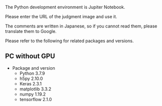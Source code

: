 The Python development environment is Jupiter Notebook.

Please enter the URL of the judgment image and use it.

The comments are written in Japanese, so if you cannot read them, please translate them to Google.

Please refer to the following for related packages and versions.

## PC without GPU

- Package and version
    - Python                  3.7.9
    - h5py                    2.10.0
    - Keras                   2.3.1
    - matplotlib              3.3.2
    - numpy                   1.19.2
    - tensorflow              2.1.0
